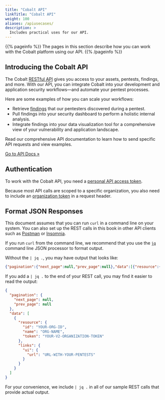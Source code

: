 ```yaml
---
title: "Cobalt API"
linkTitle: "Cobalt API"
weight: 100
aliases: /apiusecases/
description: >
  Includes practical uses for our API.
---
```


{{% pageinfo %}}
The pages in this section describe how you can work with the Cobalt platform using
our API.
{{% /pageinfo %}}

## Introducing the Cobalt API

The Cobalt [RESTful API](/getting-started/glossary/#restful-api) gives you access to your assets, pentests, findings, and more. With our API, you can integrate Cobalt into your development and application security workflows—and automate your pentest processes.

Here are some examples of how you can scale your workflows:

- Retrieve [findings](https://docs.cobalt.io/cobalt-api/v2) that our pentesters discovered during a pentest.
- Pull findings into your security dashboard to perform a holistic internal analysis.
- Integrate findings into your data visualization tool for a comprehensive view of your vulnerability and application landscape.

Read our comprehensive API documentation to learn how to send specific API requests and view examples.

<a href="https://docs.cobalt.io/cobalt-api/v2" target="_blank" class="btn btn-outline-primary rounded">Go to API Docs  »</a>

## Authentication

To work with the Cobalt API, you need a [personal API access token](/cobalt-api/create-personal-api-token/).

Because most API calls are scoped to a specific organization, you also need to include an [organization token](/cobalt-api/get-organization-token/) in a request header.

## Format JSON Responses

This document assumes that you can run `curl` in a command line on your system.
You can also set up the REST calls in this book in other API clients such as [Postman](https://learning.postman.com/docs/getting-started/introduction/) or [Insomnia](https://docs.insomnia.rest/).

If you run `curl` from the command line, we recommend that you use the
[`jq`](https://stedolan.github.io/jq/) command line JSON processor to format output.

Without the `| jq .`, you may have output that looks like:

```json
{"pagination":{"next_page":null,"prev_page":null},"data":[{"resource":{"id":"YOUR-ORG-ID","name":"ORG-NAME","token":"YOUR-V2-ORGANIZATION-TOKEN"},"links":{"ui":{"url":"URL-WITH-YOUR-PENTESTS"}}}]}
```

If you add a `| jq .` to the end of your REST call, you may find it easier to
read the output:

```json
{
  "pagination": {
    "next_page": null,
    "prev_page": null
  },
  "data": [
    {
      "resource": {
        "id": "YOUR-ORG-ID",
        "name": "ORG-NAME",
        "token": "YOUR-V2-ORGANIZATION-TOKEN"
      },
      "links": {
        "ui": {
          "url": "URL-WITH-YOUR-PENTESTS"
        }
      }
    }
  ]
}

```

For your convenience, we include `| jq .` in all of our sample REST calls that
provide actual output.
